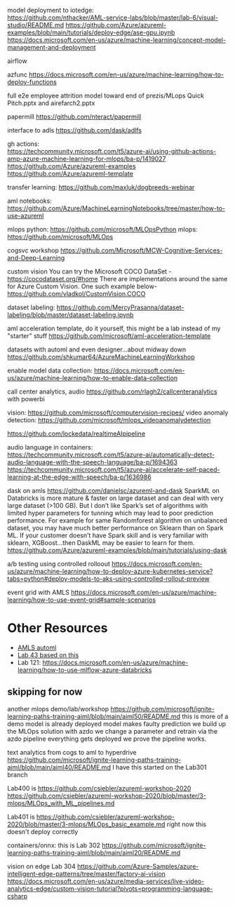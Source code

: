 model deployment to iotedge:  
    https://github.com/nthacker/AML-service-labs/blob/master/lab-6/visual-studio/README.md
    https://github.com/Azure/azureml-examples/blob/main/tutorials/deploy-edge/ase-gpu.ipynb
    https://docs.microsoft.com/en-us/azure/machine-learning/concept-model-management-and-deployment

airflow

azfunc
    https://docs.microsoft.com/en-us/azure/machine-learning/how-to-deploy-functions

full e2e employee attrition model toward end of prezis/MLops Quick Pitch.pptx and airefarch2.pptx

papermill
    https://github.com/nteract/papermill

interface to adls
    https://github.com/dask/adlfs

gh actions:  
    https://techcommunity.microsoft.com/t5/azure-ai/using-github-actions-amp-azure-machine-learning-for-mlops/ba-p/1419027
    https://github.com/Azure/azureml-examples
    https://github.com/Azure/azureml-template

transfer learning:  https://github.com/maxluk/dogbreeds-webinar

aml notebooks:  https://github.com/Azure/MachineLearningNotebooks/tree/master/how-to-use-azureml



mlops python:  https://github.com/microsoft/MLOpsPython
mlops:  https://github.com/microsoft/MLOps

cogsvc workshop
https://github.com/Microsoft/MCW-Cognitive-Services-and-Deep-Learning

custom vision
    You can try the Microsoft COCO DataSet - https://cocodataset.org/#home
There are implementations around the same for Azure Custom Vision. One such example below- https://github.com/vladkol/CustomVision.COCO


dataset labeling:  https://github.com/MercyPrasanna/dataset-labeling/blob/master/dataset-labeling.ipynb


aml acceleration template, do it yourself, this might be a lab instead of my "starter" stuff
https://github.com/microsoft/aml-acceleration-template


datasets with automl and even designer...about midway down
https://github.com/shkumar64/AzureMachineLearningWorkshop

enable model data collection:
https://docs.microsoft.com/en-us/azure/machine-learning/how-to-enable-data-collection

call center analytics, audio
https://github.com/rlagh2/callcenteranalytics with powerbi


vision:  https://github.com/microsoft/computervision-recipes/
video anomaly detection:  https://github.com/microsoft/mlops_videoanomalydetection

https://github.com/lockedata/realtimeAIpipeline

audio language in containers:  https://techcommunity.microsoft.com/t5/azure-ai/automatically-detect-audio-language-with-the-speech-language/ba-p/1694363
https://techcommunity.microsoft.com/t5/azure-ai/accelerate-self-paced-learning-at-the-edge-with-speech/ba-p/1636986

dask on amls
    https://github.com/danielsc/azureml-and-dask
SparkML on Databricks is more mature  & faster on large dataset and can deal with very large dataset (>100 GB).
But I don’t like Spark’s set of algorithms with limited  hyper parameters for tunning which may lead to poor prediction performance.
For example for same Randomforest algorithm on unbalanced dataset, you may have much better performance on Sklearn than on Spark ML.
If your customer doesn’t have Spark skill and is very familiar with sklearn, XGBoost…then DaskML may be easier to learn for them.
https://github.com/Azure/azureml-examples/blob/main/tutorials/using-dask

a/b testing using controlled rolloout
    https://docs.microsoft.com/en-us/azure/machine-learning/how-to-deploy-azure-kubernetes-service?tabs=python#deploy-models-to-aks-using-controlled-rollout-preview

event grid with AMLS
    https://docs.microsoft.com/en-us/azure/machine-learning/how-to-use-event-grid#sample-scenarios
# Other Resources

* [AMLS automl](https://github.com/Azure/MachineLearningNotebooks/tree/master/how-to-use-azureml/automated-machine-learning)
* [Lab 43 based on this](https://github.com/Azure/MachineLearningNotebooks/blob/master/how-to-use-azureml/automated-machine-learning/continuous-retraining/auto-ml-continuous-retraining.ipynb)
* Lab 121:  https://docs.microsoft.com/en-us/azure/machine-learning/how-to-use-mlflow-azure-databricks

## skipping for now

another mlops demo/lab/workshop
https://github.com/microsoft/ignite-learning-paths-training-aiml/blob/main/aiml50/README.md
    this is more of a demo
    model is already deployed
    model makes faulty prediction
    we build up the MLOps solution with azdo
    we change a parameter and retrain via the azdo pipeline
    everything gets deployed
    we prove the pipeline works.  

text analytics from cogs to aml to hyperdrive
    https://github.com/microsoft/ignite-learning-paths-training-aiml/blob/main/aiml40/README.md
    I have this started on the Lab301 branch

Lab400 is https://github.com/csiebler/azureml-workshop-2020
    https://github.com/csiebler/azureml-workshop-2020/blob/master/3-mlops/MLOps_with_ML_pipelines.md

Lab401 is https://github.com/csiebler/azureml-workshop-2020/blob/master/3-mlops/MLOps_basic_example.md
right now this doesn't deploy correctly

containers/onnx: this is Lab 302 
https://github.com/microsoft/ignite-learning-paths-training-aiml/blob/main/aiml20/README.md

vision on edge
    Lab 304
    https://github.com/Azure-Samples/azure-intelligent-edge-patterns/tree/master/factory-ai-vision
    https://docs.microsoft.com/en-us/azure/media-services/live-video-analytics-edge/custom-vision-tutorial?pivots=programming-language-csharp